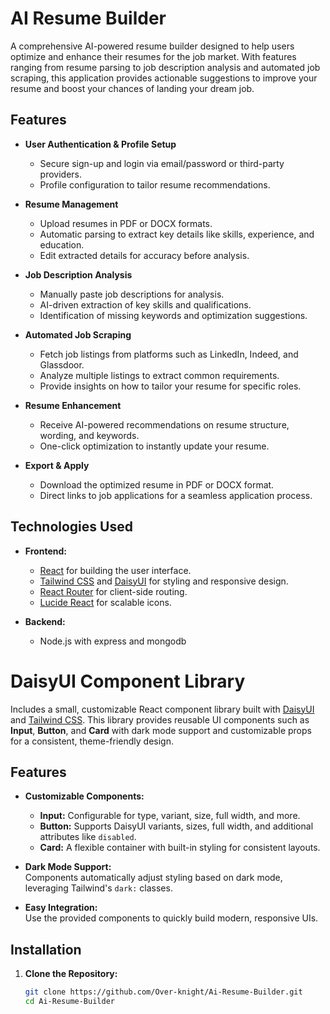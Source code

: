 # AI Resume Builder

A comprehensive AI-powered resume builder designed to help users optimize and enhance their resumes for the job market. With features ranging from resume parsing to job description analysis and automated job scraping, this application provides actionable suggestions to improve your resume and boost your chances of landing your dream job.

## Features

- **User Authentication & Profile Setup**

  - Secure sign-up and login via email/password or third-party providers.
  - Profile configuration to tailor resume recommendations.

- **Resume Management**

  - Upload resumes in PDF or DOCX formats.
  - Automatic parsing to extract key details like skills, experience, and education.
  - Edit extracted details for accuracy before analysis.

- **Job Description Analysis**

  - Manually paste job descriptions for analysis.
  - AI-driven extraction of key skills and qualifications.
  - Identification of missing keywords and optimization suggestions.

- **Automated Job Scraping**

  - Fetch job listings from platforms such as LinkedIn, Indeed, and Glassdoor.
  - Analyze multiple listings to extract common requirements.
  - Provide insights on how to tailor your resume for specific roles.

- **Resume Enhancement**

  - Receive AI-powered recommendations on resume structure, wording, and keywords.
  - One-click optimization to instantly update your resume.

- **Export & Apply**
  - Download the optimized resume in PDF or DOCX format.
  - Direct links to job applications for a seamless application process.

## Technologies Used

- **Frontend:**

  - [React](https://reactjs.org/) for building the user interface.
  - [Tailwind CSS](https://tailwindcss.com/) and [DaisyUI](https://daisyui.com/) for styling and responsive design.
  - [React Router](https://reactrouter.com/) for client-side routing.
  - [Lucide React](https://lucide.dev/) for scalable icons.

- **Backend:**
  - Node.js with express and mongodb



 # DaisyUI Component Library

Includes a small, customizable React component library built with [DaisyUI](https://daisyui.com/) and [Tailwind CSS](https://tailwindcss.com/). This library provides reusable UI components such as **Input**, **Button**, and **Card** with dark mode support and customizable props for a consistent, theme-friendly design.

## Features

- **Customizable Components:**

  - **Input:** Configurable for type, variant, size, full width, and more.
  - **Button:** Supports DaisyUI variants, sizes, full width, and additional attributes like `disabled`.
  - **Card:** A flexible container with built-in styling for consistent layouts.

- **Dark Mode Support:**  
  Components automatically adjust styling based on dark mode, leveraging Tailwind's `dark:` classes.

- **Easy Integration:**  
  Use the provided components to quickly build modern, responsive UIs.





<!-- - **AI Integration:**
  - (Mention any AI or machine learning services/libraries used for resume parsing and job scraping.) -->

## Installation

1. **Clone the Repository:**
   ```bash
   git clone https://github.com/Over-knight/Ai-Resume-Builder.git
   cd Ai-Resume-Builder
   ```
